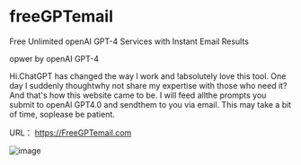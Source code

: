 # freeGPTemail
Free Unlimited openAI GPT-4 Services with Instant Email Results

opwer by openAI GPT-4

Hi.ChatGPT has changed the way l work and !absolutely love this tool. One day I suddenly thoughtwhy not share my expertise with those who need it?And that's how this website came to be. I will feed allthe prompts you submit to openAl GPT4.0 and sendthem to you via email. This may take a bit of time, soplease be patient.

URL： https://FreeGPTemail.com

![image](https://user-images.githubusercontent.com/76672577/231438414-e0f9abb1-cf14-4771-b1cf-803d3f43b471.png)

